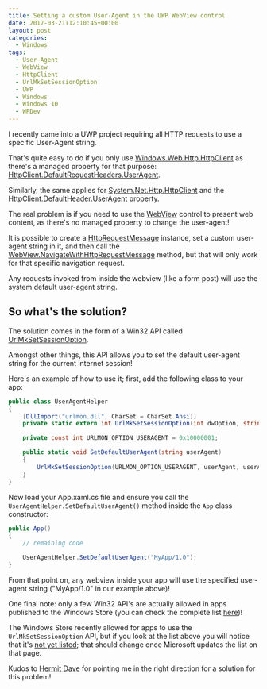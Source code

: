 ```yaml
---
title: Setting a custom User-Agent in the UWP WebView control
date: 2017-03-21T12:10:45+00:00
layout: post
categories:
  - Windows
tags:
  - User-Agent
  - WebView
  - HttpClient
  - UrlMkSetSessionOption
  - UWP
  - Windows
  - Windows 10
  - WPDev
---
```

I recently came into a UWP project requiring all HTTP requests to use a specific User-Agent string.

That's quite easy to do if you only use [Windows.Web.Http.HttpClient](https://docs.microsoft.com/en-us/uwp/api/windows.web.http.httpclient) as there's a managed property for that purpose: [HttpClient.DefaultRequestHeaders.UserAgent](https://docs.microsoft.com/en-us/uwp/api/windows.web.http.headers.httprequestheadercollection#Windows_Web_Http_Headers_HttpRequestHeaderCollection_UserAgent).

Similarly, the same applies for [System.Net.Http.HttpClient](https://docs.microsoft.com/en-us/dotnet/core/api/system.net.http.httpclient) and the [HttpClient.DefaultHeader.UserAgent](https://docs.microsoft.com/en-us/dotnet/core/api/system.net.http.headers.httprequestheaders#System_Net_Http_Headers_HttpRequestHeaders_UserAgent) property.

The real problem is if you need to use the [WebView](https://docs.microsoft.com/en-us/uwp/api/windows.ui.xaml.controls.webview) control to present web content, as there's no managed property to change the user-agent!

It is possible to create a [HttpRequestMessage](https://docs.microsoft.com/en-us/uwp/api/windows.web.http.httprequestmessage) instance, set a custom user-agent string in it, and then call the [WebView.NavigateWithHttpRequestMessage](https://docs.microsoft.com/en-us/uwp/api/windows.ui.xaml.controls.webview#Windows_UI_Xaml_Controls_WebView_NavigateWithHttpRequestMessage_Windows_Web_Http_HttpRequestMessage_) method, but that will only work for that specific navigation request.

Any requests invoked from inside the webview (like a form post) will use the system default user-agent string.

## So what's the solution?

The solution comes in the form of a Win32 API called [UrlMkSetSessionOption](https://msdn.microsoft.com/en-us/library/ms775125(v=vs.85).aspx).

Amongst other things, this API allows you to set the default user-agent string for the current internet session!

Here's an example of how to use it; first, add the following class to your app:

```csharp
public class UserAgentHelper
{
    [DllImport("urlmon.dll", CharSet = CharSet.Ansi)]
    private static extern int UrlMkSetSessionOption(int dwOption, string pBuffer, int dwBufferLength, int dwReserved);

    private const int URLMON_OPTION_USERAGENT = 0x10000001;

    public static void SetDefaultUserAgent(string userAgent)
    {
        UrlMkSetSessionOption(URLMON_OPTION_USERAGENT, userAgent, userAgent.Length, 0);
    }
}
```

Now load your App.xaml.cs file and ensure you call the `UserAgentHelper.SetDefaultUserAgent()` method inside the `App` class constructor:

```csharp
public App()
{
    // remaining code

    UserAgentHelper.SetDefaultUserAgent("MyApp/1.0");
}
```

From that point on, any webview inside your app will use the specified user-agent string ("MyApp/1.0" in our example above)!

One final note: only a few Win32 API's are actually allowed in apps published to the Windows Store (you can check the complete list [here](https://msdn.microsoft.com/en-us/library/windows/apps/mt644399.aspx))!

The Windows Store recently allowed for apps to use the `UrlMkSetSessionOption` API, but if you look at the list above you will notice that it's [not yet listed](https://msdn.microsoft.com/en-us/library/windows/apps/mt644399.aspx#_urlmon.dll); that should change once Microsoft updates the list on that page.

Kudos to [Hermit Dave](https://twitter.com/hermitdave) for pointing me in the right direction for a solution for this problem!